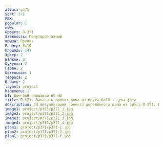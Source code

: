 ```yaml
---
alias: p371
Sort: 371
FBX: 
popular: 1
new: 
Проект: П-371
Этажность: Полутораэтажный
Крыша: Прямая
Размер: 8х10
Площадь: 142
Эркер: 2
Балкон: 2
Кукушка: 2
Гараж: 2
Котельная: 1
Терраса: 2
В чашу: 2
layout: project
hidemenu: 1
h1: Дом 6х8 площадью 66 м2
title: П-371. Заказать проект дома из бруса 8х10 - цена фото
description: 3d визуализация проекта деревянного дома из бруса П-371. Площадь 142 м2, размер 8х10. Вы можете внести любые изменения в проект.
image1: project/p371/p371_1.jpg
image2: project/p371/p371_2.jpg
image3: project/p371/p371_3.jpg
image4: project/p371/p371_4.jpg
plan1: project/p371/p371-1.jpg
plan2: project/p371/p371-2.jpg
planl: project/p371/p371-f.jpg
---
```

